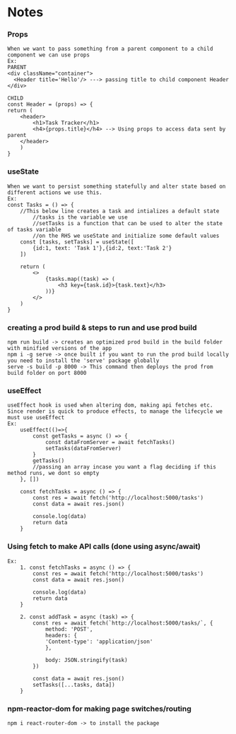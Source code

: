 # Notes

### Props 
    When we want to pass something from a parent component to a child component we can use props
    Ex:  
    PARENT
    <div className="container">
      <Header title='Hello'/> ---> passing title to child component Header
    </div>
    
    CHILD
    const Header = (props) => {
    return (
        <header>
            <h1>Task Tracker</h1>
            <h4>{props.title}</h4> --> Using props to access data sent by parent
        </header>
        )
    }

### useState
    When we want to persist something statefully and alter state based on different actions we use this.
    Ex:
    const Tasks = () => {
        //This below line creates a task and intializes a default state
            //tasks is the variable we use
            //setTasks is a function that can be used to alter the state of tasks variable
            //on the RHS we useState and initialize some default values
        const [tasks, setTasks] = useState([
            {id:1, text: 'Task 1'},{id:2, text:'Task 2'}
        ])

        return (
            <>
                {tasks.map((task) => (
                    <h3 key={task.id}>{task.text}</h3>
                ))}
            </>
        )
    }

### creating a prod build & steps to run and use prod build
    npm run build -> creates an optimized prod build in the build folder with minified versions of the app
    npm i -g serve -> once built if you want to run the prod build locally you need to install the 'serve' package globally
    serve -s build -p 8000 -> This command then deploys the prod from build folder on port 8000


### useEffect
    useEffect hook is used when altering dom, making api fetches etc. 
    Since render is quick to produce effects, to manage the lifecycle we must use useEffect
    Ex:
        useEffect(()=>{
            const getTasks = async () => {
                const dataFromServer = await fetchTasks()
                setTasks(dataFromServer)
            }
            getTasks()
            //passing an array incase you want a flag deciding if this method runs, we dont so empty
        }, [])

        const fetchTasks = async () => {
            const res = await fetch('http://localhost:5000/tasks')
            const data = await res.json()

            console.log(data)
            return data
        }

### Using fetch to make API calls (done using async/await)
    Ex: 
        1. const fetchTasks = async () => {
            const res = await fetch('http://localhost:5000/tasks')
            const data = await res.json()

            console.log(data)
            return data
        }

        2. const addTask = async (task) => {
            const res = await fetch(`http://localhost:5000/tasks/`, {
                method: 'POST',
                headers: {
                'Content-type': 'application/json'
                },
                
                body: JSON.stringify(task)
            })

            const data = await res.json()
            setTasks([...tasks, data])
        }

### npm-reactor-dom for making page switches/routing
    npm i react-router-dom -> to install the package